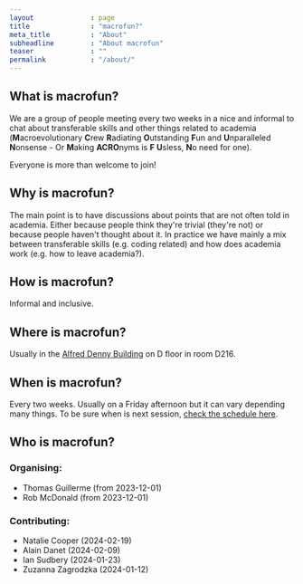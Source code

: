 ```yaml
---
layout              : page
title               : "macrofun?"
meta_title          : "About"
subheadline         : "About macrofun"
teaser              : ""
permalink           : "/about/"
---
```


## What is macrofun?

We are a group of people meeting every two weeks in a nice and informal to chat about transferable skills and other things related to academia (**M**acroevolutionary **C**rew **R**adiating **O**utstanding **F**un and **U**nparalleled **N**onsense - Or **M**aking **ACRO**nyms is **F** **U**sless, **N**o need for one).

Everyone is more than welcome to join!

## Why is macrofun?

The main point is to have discussions about points that are not often told in academia.
Either because people think they're trivial (they're not) or because people haven't thought about it.
In practice we have mainly a mix between transferable skills (e.g. coding related) and how does academia work (e.g. how to leave academia?).

## How is macrofun?

Informal and inclusive.

## Where is macrofun?

Usually in the [Alfred Denny Building](https://www.google.co.uk/maps?hl=en&q=alfred+denny+building) on D floor in room D216. 

## When is macrofun?

Every two weeks. Usually on a Friday afternoon but it can vary depending many things.
To be sure when is next session, [check the schedule here](/future/).

## Who is macrofun?

### Organising:

 * Thomas Guillerme (from 2023-12-01)
 * Rob McDonald (from 2023-12-01)

### Contributing: 
<!-- link these to their sessions -->

 * Natalie Cooper (2024-02-19)
 * Alain Danet (2024-02-09)
 * Ian Sudbery (2024-01-23)
 * Zuzanna Zagrodzka (2024-01-12)

